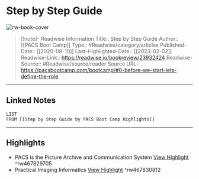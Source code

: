 # Step by Step Guide

![rw-book-cover](http://img.youtube.com/vi/NXm33BJq81Q/0.jpg)
<br>
>[!note]- Readwise Information
>Title:: Step by Step Guide
>Author:: [[PACS Boot Camp]]
>Type:: #Readwise/category/articles
>Published-Date:: [[2020-08-10]]
>Last-Highlighted-Date:: [[2023-02-02]]
>Readwise-Link:: https://readwise.io/bookreview/23932424
>Readwise-Source:: #Readwise/source/reader
>Source URL:: https://pacsbootcamp.com/bootcamp/#0-before-we-start-lets-define-the-role
--- 

## Linked Notes
```dataview
LIST
FROM [[Step by Step Guide by PACS Boot Camp Highlights]]
```

---

## Highlights
- PACS is the Picture Archive and Communication System [View Highlight](https://readwise.io/open/467829705) ^rw467829705
- Practical Imaging Informatics [View Highlight](https://readwise.io/open/467830812) ^rw467830812
